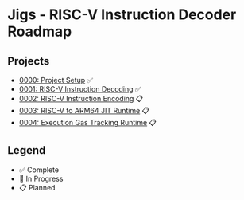 # Jigs - RISC-V Instruction Decoder Roadmap

## Projects

- [0000: Project Setup](./projects/0000-project-setup.md) ✅
- [0001: RISC-V Instruction Decoding](./projects/0001-riscv-instruction-decoding.md) ✅
- [0002: RISC-V Instruction Encoding](./projects/0002-riscv-instruction-encoding.md) 📋
- [0003: RISC-V to ARM64 JIT Runtime](./projects/0003-riscv-arm64-jit-runtime.md) 📋
- [0004: Execution Gas Tracking Runtime](./projects/0004-execution-gas-tracking.md) 📋

## Legend

- ✅ Complete
- 🚧 In Progress
- 📋 Planned
